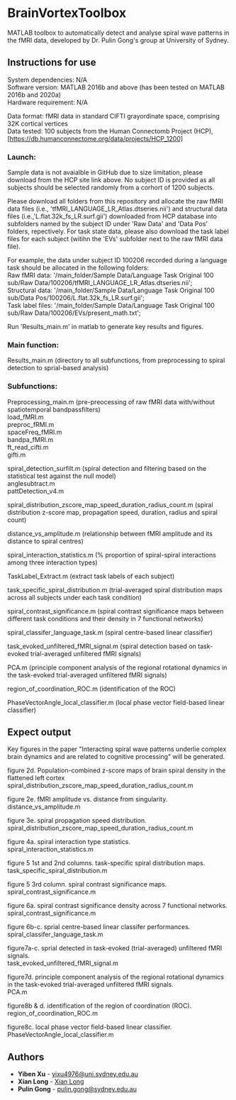 # BrainVortexToolbox
MATLAB toolbox to automatically detect and analyse spiral wave patterns in the fMRI data, developed by Dr. Pulin Gong's group at University of Sydney. 

## Instructions for use
System dependencies: N/A <br />
Software version: MATLAB 2016b and above (has been tested on MATLAB 2016b and 2020a) <br />
Hardware requirement: N/A

Data format: fMRI data in standard CIFTI grayordinate space, comprising 32K cortical vertices <br />
Data tested: 100 subjects from the Human Connectomb Project (HCP),[https://db.humanconnectome.org/data/projects/HCP_1200]

### Launch: <br />
Sample data is not avaialble in GitHub due to size limitation, please download from the HCP site link above. No subject ID is provided as all subjects should be selected randomly from a corhort of 1200 subjects.

Please download all folders from this repository and allocate the raw fMRI data files (i.e., 'tfMRI_LANGUAGE_LR_Atlas.dtseries.nii') and structural data files (i.e.,'L.flat.32k_fs_LR.surf.gii') downloaded from HCP database into subfolders named by the subject ID under 'Raw Data' and 'Data Pos' folders, repectively. For task state data, please also download the task label files for each subject (witihn the 'EVs' subfolder next to the raw fMRI data file).

For example, the data under subject ID 100206 recorded during a language task should be allocated in the following folders: <br />
Raw fMRI data: '/main_folder/Sample Data/Language Task Original 100 sub/Raw Data/100206/tfMRI_LANGUAGE_LR_Atlas.dtseries.nii'; <br />
Structural data: '/main_folder/Sample Data/Language Task Original 100 sub/Data Pos/100206/L.flat.32k_fs_LR.surf.gii'; <br />
Task label files:  '/main_folder/Sample Data/Language Task Original 100 sub/Raw Data/100206/EVs/present_math.txt'; <br />

Run 'Results_main.m' in matlab to generate key results and figures. 



### Main function: 

Results_main.m (directory to all subfunctions, from preprocessing to spiral detection to sprial-based analysis)

### Subfunctions:

Preprocessing_main.m (pre-preocessing of raw fMRI data with/without spatiotemporal bandpassfilters) <br />
load_fMRI.m  <br />
preproc_fRMI.m  <br />
spaceFreq_fMRI.m  <br />
bandpa_fMRI.m  <br />
ft_read_cifti.m  <br />
gifti.m  <br />

spiral_detection_surfilt.m (spiral detection and filtering based on the statistical test against the null model) <br />
anglesubtract.m <br />
pattDetection_v4.m <br />

spiral_distribution_zscore_map_speed_duration_radius_count.m (spiral distribution z-score map, propagation speed, duration, radius and spiral count) <br />

distance_vs_amplitude.m (relationship between fMRI amplitude and its distance to spiral centres) <br />

spiral_interaction_statistics.m (% proportion of spiral-spiral interactions among three interaction types) <br />

TaskLabel_Extract.m (extract task labels of each subject) <br />

task_specific_spiral_distribution.m (trial-averaged spiral distribution maps across all subjects under each task condition) <br />

spiral_contrast_significance.m (spiral contrast significance maps between different task conditions and their density in 7 functional networks) <br />

spiral_classifer_language_task.m (spiral centre-based linear classifier) <br />

task_evoked_unfiltered_fMRI_signal.m (spiral detection based on task-evoked trial-averaged unfiltered fMRI signals) <br />

PCA.m (principle component analysis of the regional rotational dynamics in the task-evoked trial-averaged unfiltered fMRI signals) <br />

region_of_coordination_ROC.m (identification of the ROC)

PhaseVectorAngle_local_classifier.m (local phase vector field-based linear classifier)

## Expect output <br />
Key figures in the paper "Interacting spiral wave patterns underlie complex brain dynamics and are related to cognitive processing" will be generated.

figure 2d. Population-combined z-score maps of brain spiral density in the flattened left cortex  <br />
spiral_distribution_zscore_map_speed_duration_radius_count.m 

figure 2e. fMRI amplitude vs. distance from singularity.<br />
distance_vs_amplitude.m

figure 3e. spiral propagation speed distribution.<br />
spiral_distribution_zscore_map_speed_duration_radius_count.m 

figure 4a. spiral interaction type statistics.<br />
spiral_interaction_statistics.m

figure 5 1st and 2nd columns. task-specific spiral distribution maps.<br />
task_specific_spiral_distribution.m

figure 5 3rd column. spiral contrast significance maps.<br />
spiral_contrast_significance.m

figure 6a. spiral contrast significance density across 7 functional networks.<br />
spiral_contrast_significance.m

figure 6b-c. sprial centre-based linear classifer performances.<br />
spiral_classifer_language_task.m

figure7a-c. sprial detected in task-evoked (trial-averaged) unfiltered fMRI signals.<br />
task_evoked_unfiltered_fMRI_signal.m

figure7d. principle component analysis of the regional rotational dynamics in the task-evoked trial-averaged unfiltered fMRI signals.<br />
PCA.m

figure8b & d. identification of the region of coordination (ROC).<br />
region_of_coordination_ROC.m

figure8c. local phase vector field-based linear classifier.<br />
PhaseVectorAngle_local_classifier.m



## Authors

* **Yiben Xu** - yixu4976@uni.sydney.edu.au
* **Xian Long** - [Xian Long](https://github.com/longxian319)
* **Pulin Gong** - pulin.gong@sydney.edu.au








